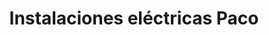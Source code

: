 ---
title: "Instalaciones eléctricas Paco"
url: /san-vicente-del-raspeig/instalaciones-electricas-paco/
shop: eléctrico
---